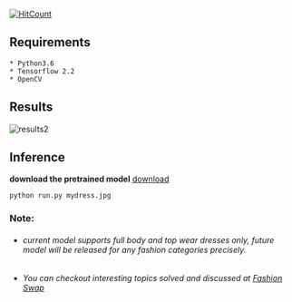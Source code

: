 
[![HitCount](http://hits.dwyl.com/anish9/Fashion-AI-segmentation.svg)](http://hits.dwyl.com/anish9/Fashion-AI-segmentation)

## Requirements
```
* Python3.6
* Tensorflow 2.2
* OpenCV
```
## Results 


![results2](https://github.com/anish9/Fashion-AI-segmentation/blob/master/c2.png)

## Inference
****download the pretrained model****
[download](https://drive.google.com/file/d/1l7PUB8uAGRyqvZ0ti0ZACoI2CzJxOVoI/view?usp=sharing)
```
python run.py mydress.jpg
```
### Note:
* ###### current model supports full body and top wear dresses only, future model will be released for any fashion categories precisely.

* ###### You can checkout interesting topics solved and discussed at <a href ="https://github.com/anish9/Fashion-Transfer">Fashion Swap</a>

